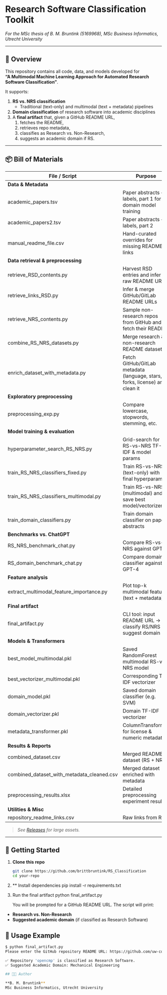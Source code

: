 # Research Software Classification Toolkit

*For the MSc thesis of B. M. Bruntink (5169968), MSc Business Informatics, Utrecht University*

---

## 📖 Overview

This repository contains all code, data, and models developed for  
**“A Multimodal Machine Learning Approach for Automated Research Software Classification”**.

It supports:

1. **RS vs. NRS classification**  
   - Traditional (text-only) and multimodal (text + metadata) pipelines  
2. **Domain classification** of research software into academic disciplines  
3. A **final artifact** that, given a GitHub README URL,  
   1. fetches the README,  
   2. retrieves repo metadata,  
   3. classifies as Research vs. Non-Research,  
   4. suggests an academic domain if RS.

---

## 📦 Bill of Materials

| File / Script                                | Purpose                                                                                       |
|----------------------------------------------|-----------------------------------------------------------------------------------------------|
| **Data & Metadata**                          |                                                                                               |
| academic_papers.tsv                          | Paper abstracts + labels, part 1 for domain model training                                    |
| academic_papers2.tsv                         | Paper abstracts + labels, part 2                                                             |
| manual_readme_file.csv                       | Hand-curated overrides for missing README links                                              |
| **Data retrieval & preprocessing**           |                                                                                               |
| retrieve_RSD_contents.py                     | Harvest RSD entries and infer raw README URLs                                                |
| retrieve_links_RSD.py                        | Infer & merge GitHub/GitLab README URLs                                                      |
| retrieve_NRS_contents.py                     | Sample non-research repos from GitHub and fetch their README                                 |
| combine_RS_NRS_datasets.py                   | Merge research & non-research README datasets                                                |
| enrich_dataset_with_metadata.py              | Fetch GitHub/GitLab metadata (language, stars, forks, license) and clean it                  |
| **Exploratory preprocessing**                |                                                                                               |
| preprocessing_exp.py                         | Compare lowercase, stopwords, stemming, etc.                                                 |
| **Model training & evaluation**              |                                                                                               |
| hyperparameter_search_RS_NRS.py              | Grid-search for RS-vs-NRS TF-IDF & model params                                              |
| train_RS_NRS_classifiers_fixed.py            | Train RS-vs-NRS (text-only) with final hyperparams                                           |
| train_RS_NRS_classifiers_multimodal.py       | Train RS-vs-NRS (multimodal) and save best model/vectorizer                                  |
| train_domain_classifiers.py                  | Train domain classifier on paper abstracts                                                   |
| **Benchmarks vs. ChatGPT**                   |                                                                                               |
| RS_NRS_benchmark_chat.py                     | Compare RS-vs-NRS against GPT-4                                                              |
| RS_domain_benchmark_chat.py                  | Compare domain classifier against GPT-4                                                      |
| **Feature analysis**                         |                                                                                               |
| extract_multimodal_feature_importance.py     | Plot top-k multimodal features (text + metadata)                                             |
| **Final artifact**                           |                                                                                               |
| final_artifact.py                            | CLI tool: input README URL → classify RS/NRS + suggest domain                                |
| **Models & Transformers**                    |                                                                                               |
| best_model_multimodal.pkl                    | Saved RandomForest multimodal RS-vs-NRS model                                                |
| best_vectorizer_multimodal.pkl               | Corresponding TF-IDF vectorizer                                                              |
| domain_model.pkl                             | Saved domain classifier (e.g. SVM)                                                           |
| domain_vectorizer.pkl                        | Domain TF-IDF vectorizer                                                                     |
| metadata_transformer.pkl                     | ColumnTransformer for license & numeric metadata                                             |
| **Results & Reports**                        |                                                                                               |
| combined_dataset.csv                         | Merged README dataset (RS + NRS)                                                             |
| combined_dataset_with_metadata_cleaned.csv   | Merged dataset enriched with metadata                                                        |
| preprocessing_results.xlsx                   | Detailed preprocessing experiment results                                                    |
| **Utilities & Misc**                         |                                                                                               |
| repository_readme_links.csv                  | Raw links from RSD                                                                           |

> _See [Releases](https://github.com/brittbruntink/RS_Classification/releases) for large assets._

---

## 🚀 Getting Started

1. **Clone this repo**  
   ```bash
   git clone https://github.com/brittbruntink/RS_Classification
   cd your-repo

2. ** Install dependencies
   pip install -r requirements.txt

3. Run the final artifact
   python final_artifact.py

   You will be prompted for a GitHub README URL. The script will print:

  - **Research vs. Non-Research**
  - **Suggested academic domain** (if classified as Research Software)

## 📖 Usage Example

```bash
$ python final_artifact.py
Please enter the GitHub repository README URL: https://github.com/uw-comphys/opencmp/blob/main/README.md

✅ Repository 'opencmp' is classified as Research Software.
✅ Suggested Academic Domain: Mechanical Engineering

## 🧑‍💻 Author

**B. M. Bruntink**  
MSc Business Informatics, Utrecht University
